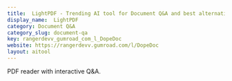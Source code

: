 ```yaml
---
title:  LightPDF - Trending AI tool for Document Q&A and best alternatives
display_name:  LightPDF
category: Document Q&A
category_slug: document-qa
key: rangerdevv_gumroad_com_l_DopeDoc
website: https://rangerdevv.gumroad.com/l/DopeDoc
layout: aitool
---
```


PDF reader with interactive Q&A.
